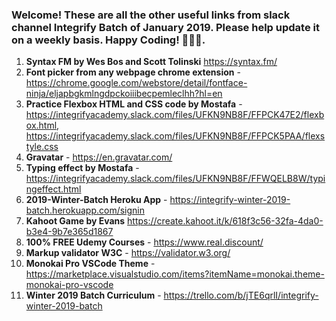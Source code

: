 ### Welcome! These are all the other useful links from slack channel Integrify Batch of January 2019. Please help update it on a weekly basis. Happy Coding! 🙊😀😍.

1. **Syntax FM by Wes Bos and Scott Tolinski** https://syntax.fm/
2. **Font picker from any webpage chrome extension** - https://chrome.google.com/webstore/detail/fontface-ninja/eljapbgkmlngdpckoiiibecpemleclhh?hl=en
3. **Practice Flexbox HTML and CSS code by Mostafa** - https://integrifyacademy.slack.com/files/UFKN9NB8F/FFPCK47E2/flexbox.html, https://integrifyacademy.slack.com/files/UFKN9NB8F/FFPCK5PAA/flexstyle.css
4. **Gravatar** - https://en.gravatar.com/
5. **Typing effect by Mostafa** - https://integrifyacademy.slack.com/files/UFKN9NB8F/FFWQELB8W/typingeffect.html
6. **2019-Winter-Batch Heroku App** -
   https://integrify-winter-2019-batch.herokuapp.com/signin
7. **Kahoot Game by Evans** https://create.kahoot.it/k/618f3c56-32fa-4da0-b3e4-9b7e365d1867
8. **100% FREE Udemy Courses** - https://www.real.discount/
9. **Markup validator W3C** - https://validator.w3.org/
10. **Monokai Pro VSCode Theme** - https://marketplace.visualstudio.com/items?itemName=monokai.theme-monokai-pro-vscode
11. **Winter 2019 Batch Curriculum** - https://trello.com/b/jTE6qrlI/integrify-winter-2019-batch
